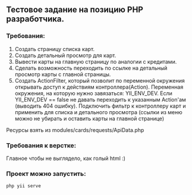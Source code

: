 ## Тестовое задание на позицию PHP разработчика.

### Требования:

1. Создать страницу списка карт.
2. Создать детальный просмотр для карт.
3. Вывести карты на главную страницу по аналогии с кредитами.
4. Сделать возможность переходить по ссылке на детальный просмотр карты с главной страницы.
5. Создать ActionFilter, который позволит по переменной окружения открывать доступ к действиям контроллера(Action).
Переменная окружения, на которую нужно завязаться: YII_ENV_DEV.
Если YII_ENV_DEV == false не давать переходить к указанным Action'ам (выводить 404 ошибку).
Подключить фильтр к контроллеру карт и применить для списка и детального просмотра (ссылки из меню можно не убирать и оставить карты на главной странице)

Ресурсы взять из modules/cards/requests/ApiData.php

### Требования к верстке:
Главное чтобы не выглядело, как голый html :)

### Проект можно запустить:

`php yii serve`
